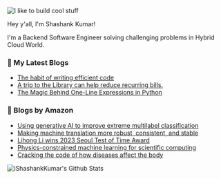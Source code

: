 ![I like to build cool stuff](https://res.cloudinary.com/dt8g3rhcy/image/upload/v1595929574/i_like_to_build_cool_shit._1_nzbwjh.png)

Hey y'all, I'm Shashank Kumar! 

I'm a Backend Software Engineer solving challenging problems in Hybrid Cloud World.

### 📕 My Latest Blogs
<!-- BLOG-POST-LIST:START -->
- [The habit of writing efficient code](https://medium.com/@ishashankkumar/the-habit-of-writing-efficient-code-153b05f04269?source=rss-d24dda280d5f------2)
- [A trip to the Library can help reduce recurring bills.](https://medium.com/swlh/a-trip-to-the-library-can-help-reduce-recurring-bills-23bca495cdf5?source=rss-d24dda280d5f------2)
- [The Magic Behind One-Line Expressions in Python](https://medium.com/swlh/the-magic-behind-one-line-expressions-in-python-816c10180c5c?source=rss-d24dda280d5f------2)
<!-- BLOG-POST-LIST:END -->

### 📕 Blogs by Amazon
<!-- AMAZON-BLOG-POST-LIST:START -->
- [Using generative AI to improve extreme multilabel classification](https://www.amazon.science/blog/using-generative-ai-to-improve-extreme-multilabel-classification)
- [Making machine translation more robust, consistent, and stable](https://www.amazon.science/blog/making-machine-translation-more-robust-consistent-and-stable)
- [Lihong Li wins 2023 Seoul Test of Time Award](https://www.amazon.science/news-and-features/lihong-li-wins-2023-seoul-test-of-time-award)
- [Physics-constrained machine learning for scientific computing](https://www.amazon.science/blog/physics-constrained-machine-learning-for-scientific-computing)
- [Cracking the code of how diseases affect the body](https://www.amazon.science/research-awards/success-stories/cracking-the-code-of-how-diseases-affect-the-body)
<!-- AMAZON-BLOG-POST-LIST:END -->



<img align="center" alt="iShashankKumar's Github Stats" src="https://github-readme-stats.vercel.app/api?username=ishashankkumar&show_icons=true&hide_border=true" />
